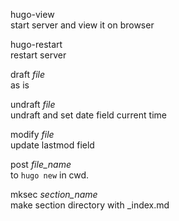 hugo-view<br>
start server and view it on browser

hugo-restart<br>
restart server

draft *file*<br>
as is

undraft *file*<br>
undraft and set date field current time

modify *file*<br>
update lastmod field

post *file_name*<br>
to `hugo new` in cwd.

mksec *section_name*<br>
make section directory with _index.md
